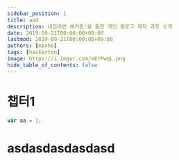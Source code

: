 ```yaml
---
sidebar_position: 1
title: asd
description: 내집마련 해커톤'을 통한 개인 블로그 제작 과정 소개
date: 2019-09-21T00:00:00+09:00
lastmod: 2019-09-21T00:00:00+09:00
authors: [minho]
tags: [hackerton]
image: https://i.imgur.com/mErPwqL.png
hide_table_of_contents: false
---
```


# 챕터1
```typescript
var aa = 1;
```
# asdasdasdasdasd